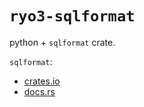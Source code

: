# `ryo3-sqlformat`

python + `sqlformat` crate.

`sqlformat`:
  - [crates.io](https://crates.io/crates/sqlformat)
  - [docs.rs](https://docs.rs/sqlformat)

